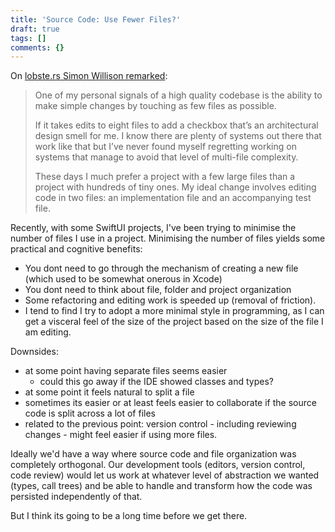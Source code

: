 ```yaml
---
title: 'Source Code: Use Fewer Files?'
draft: true
tags: []
comments: {}
---
```

On [lobste.rs Simon Willison remarked]([Link](https://lobste.rs/s/ib6oyf/why_did_you_need_change_8_files_add_one#c_fwzbmn)):


>One of my personal signals of a high quality codebase is the ability to make simple changes by touching as few files as possible.
>
>If it takes edits to eight files to add a checkbox that’s an architectural design smell for me. I know there are plenty of systems out there that work like that but I’ve never found myself regretting working on systems that manage to avoid that level of multi-file complexity.
>
>These days I much prefer a project with a few large files than a project with hundreds of tiny ones. My ideal change involves editing code in two files: an implementation file and an accompanying test file.


Recently, with some SwiftUI projects, I've been trying to minimise the number of files I use in a project. Minimising the number of files yields some practical and cognitive benefits:

- You dont need to go through the mechanism of creating a new file (which used to be somewhat onerous in Xcode)
- You dont need to think about file, folder and project organization
- Some refactoring and editing work is speeded up (removal of friction).
- I tend to find I try to adopt a more minimal style in programming, as I can get a visceral feel of the size of the project based on the size of the file I am editing.

Downsides:

- at some point having separate files seems easier
  - could this go away if the IDE showed classes and types?
- at some point it feels natural to split a file
- sometimes its easier or at least feels easier to collaborate if the source code is split across a lot of files
- related to the previous point: version control - including reviewing changes - might feel easier if using more files.

Ideally we'd have a way where source code and file organization was completely orthogonal. Our development tools (editors, version control, code review) would let us work at whatever level of abstraction we wanted (types, call trees) and be able to handle and transform how the code was persisted independently of that.

But I think its going to be a long time before we get there.


